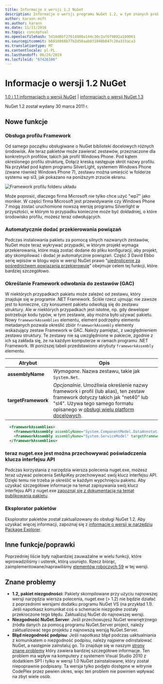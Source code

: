 ```yaml
---
title: Informacje o wersji 1.2 NuGet
description: Informacje o wersji programu NuGet 1.2, w tym znanych problemów, poprawki, funkcje dodane i DCRs.
author: karann-msft
ms.author: karann
ms.date: 11/11/2016
ms.topic: conceptual
ms.openlocfilehash: 5d10d6bf27614980a144c30c3af6f9892a109061
ms.sourcegitcommit: b6810860b77b2d50aab031040b047c20a333aca3
ms.translationtype: MT
ms.contentlocale: pl-PL
ms.lasthandoff: 06/28/2019
ms.locfileid: "67426186"
---
```

# <a name="nuget-12-release-notes"></a>Informacje o wersji 1.2 NuGet

[1.0 i 1.1 informacjach o wersji NuGet](../release-notes/nuget-1.1.md) | [informacjach o wersji NuGet 1.3](../release-notes/nuget-1.3.md)

NuGet 1.2 został wydany 30 marca 2011 r.

## <a name="new-features"></a>Nowe funkcje

### <a name="framework-profile-support"></a>Obsługa profilu Framework

Od samego początku obsługiwane o NuGet biblioteki docelowych różnych środowisk. Ale teraz pakietów może zawierać zestawów, przeznaczone dla konkretnych profilów, takich jak profil Windows Phone. Pod kątem określonego profilu strukturę, Dołącz kreską następuje skrót nazwy profilu. Na przykład pod kątem programu SilverLight, systemem Windows Phone (zwane również Windows Phone 7), zestawu można umieścić w folderze systemu wp sl3, jak pokazano na poniższym zrzucie ekranu.

![Framework profilu folderu układu](./media/framework-profile-support.png)

Może poprosić, dlaczego firma Microsoft nie tylko chce użyć "wp7" jako moniker. W części firma Microsoft jest przewidywanie czy Windows Phone 7 mogą zostać uruchomione nowszą wersję programu Silverlight w przyszłości, w którym to przypadku konieczne może być dokładniej, o które środowisko profilu, możesz teraz odwołujących.

### <a name="automatically-add-binding-redirects"></a>Automatycznie dodać przekierowania powiązań

Podczas instalowania pakietu za pomocą silnych nazwanych zestawów, NuGet może teraz wykrywać przypadki, w którym projekt wymaga przekierowania, które mają zostać dodane do pliku konfiguracji, aby projekt, aby skompilować i dodać je automatycznie powiązań. Część 3 David Ebbo serię wpisów w blogu wpis w wersji NuGet prawo "[ujednolicenie za pośrednictwem powiązania przekierowuje](http://blog.davidebbo.com/2011/01/nuget-versioning-part-3-unification-via.html)" obejmuje celem tej funkcji, które bardziej szczegółowo.

<a name="framework-assembly-refs"></a>

### <a name="specifying-framework-assembly-references-gac"></a>Określanie Framework odwołania do zestawów (GAC)

W niektórych przypadkach pakietu może zależeć od zestawu, który znajduje się w programie .NET Framework. Ściśle rzecz ujmując nie zawsze jest to konieczne, czy konsument pakietu odwołują się do zestawu struktury. Ale w niektórych przypadkach jest istotne, np. gdy deweloper potrzebuje kodu typów, w tym zestawie, aby można było używać pakietu. Nowy `frameworkAssemblies` elementu, element podrzędny elementu metadanych pozwala określić zbiór `frameworkAssembly` elementy wskazujący zestaw Framework w GAC. Należy pamiętać, z uwzględnieniem zestawu struktury.
Te zestawy nie są uwzględnione w pakiecie, zgodnie z ich są zakłada się, że na każdym komputerze w ramach programu .NET Framework. W poniższej tabeli przedstawiono atrybuty `frameworkAssembly` elementu.


|Atrybut |Opis|
|----------------|-----------|
|**assemblyName**|*Wymagane*. Nazwa zestawu, takie jak `System.Net`.|
|**targetFramework**|*Opcjonalnie*. Umożliwia określenie nazwy framework i profil (lub alias), ten zestaw framework dotyczy takich jak "net40" lub "sl4". Używa tego samego formatu opisanego w [obsługi wielu platform docelowych](../create-packages/supporting-multiple-target-frameworks.md).|

```xml
  <frameworkAssemblies>
    <frameworkAssembly assemblyName="System.ComponentModel.DataAnnotations" targetFramework="net40" />
    <frameworkAssembly assemblyName="System.ServiceModel" targetFramework="net40" />
  </frameworkAssemblies>
```

### <a name="nugetexe-now-is-able-to-store-api-key-credentials"></a>teraz nuget.exe jest można przechowywać poświadczenia klucza interfejsu API

Podczas korzystania z narzędzia wiersza polecenia nuget.exe, możesz teraz używać polecenia SetApiKey przechowywać swój klucz interfejsu API. Dzięki temu nie trzeba je określić w każdym wypchnięciu pakietu. Aby uzyskać szczegółowe informacje na temat zapisywania swój klucz interfejsu API z nuget.exe [zapoznaj się z dokumentacją na temat publikowania pakietu](../nuget-org/publish-a-package.md).

### <a name="package-explorer"></a>Eksplorator pakietów
Eksplorator pakietów został zaktualizowany do obsługi NuGet 1.2. Aby uzyskać więcej informacji, zapoznaj się z [informacje o wersji w narzędziu Package Explorer](http://nuget.codeplex.com/wikipage?title=New%20features%20in%20NuGet%20Package%20Explorer%201.0).

## <a name="other-featuresfixes"></a>Inne funkcje/poprawki

Poprzedniej liście były najbardziej zauważalne w wielu funkcji, które wprowadziliśmy i usterek, którą usunięto. Rzecz biorąc, zaimplementowane/naprawiliśmy [elementów roboczych 59](http://nuget.codeplex.com/workitem/list/advanced?keyword=&status=All&type=All&priority=All&release=NuGet%201.2&assignedTo=All&component=All&sortField=Votes&sortDirection=Descending&page=0) w tej wersji.

## <a name="known-issues"></a>Znane problemy

* **1.2, pakiet niezgodności**: Pakiety skompilowane przy użyciu najnowszej wersji narzędzia wiersza polecenia, nuget.exe (> 1.2) nie będzie działać z poprzednimi wersjami dodatku programu NuGet VS (na przykład 1.1). Jeśli napotkasz komunikat coś o schemacie niezgodne zostały przekroczone tego błędu. Zaktualizuj NuGet do najnowszej wersji.
* **Niezgodność NuGet.Server**: Jeśli przechowujesz NuGet wewnętrznego źródła danych za pomocą programu NuGet.Server project, należy zaktualizować tego projektu z najnowszą wersją NuGet.Server.
* **Błąd niezgodność podpisu**: Jeśli napotkasz błąd podczas uaktualniania z komunikatem o niezgodność podpisu, należy najpierw odinstalować NuGet, a następnie zainstaluj go. To znajduje się w naszym [strony znane problemy](../release-notes/known-issues.md) który zawiera bardziej szczegółowe informacje. Ten problem ma wpływ na komputery z systemem Visual Studio 2010 z dodatkiem SP1 i tylko w wersji 1.0 NuGet zainstalowane, który został niepoprawnie podpisany. Ta wersja tylko podjęto dostępne w witrynie CodePlex przez pewien okres, więc ten problem nie powinien wpływać na zbyt wiele osób.